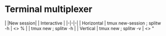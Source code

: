 Terminal multiplexer
===
| |New session|                              | Interactive |
|-|-|-|
| Horizontal | tmux new-session \; splitw -h | <> %
|            | tmux new \; splitw -h         |
| Vertical   | tmux new \; splitw -v         | <> "
